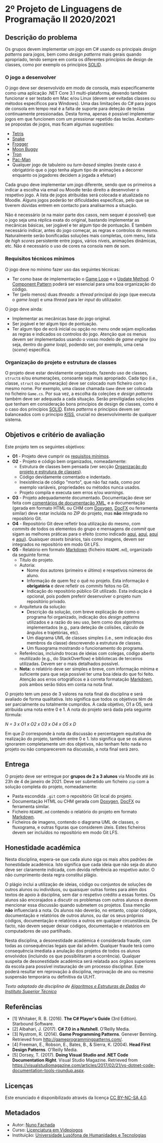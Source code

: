 <!--
2º Projeto de Linguagens de Programação II 2020/2021 (c) by Nuno Fachada

2º Projeto de Linguagens de Programação II 2020/2021 is licensed under a
Creative Commons Attribution-NonCommercial-ShareAlike 4.0 International License.

You should have received a copy of the license along with this
work. If not, see <http://creativecommons.org/licenses/by-nc-sa/4.0/>.
-->

# 2º Projeto de Linguagens de Programação II 2020/2021

## Descrição do problema

Os grupos devem implementar um jogo em C# usando os principais *design patterns*
para jogos, bem como *design patterns* mais gerais quando apropriado, tendo
sempre em conta os diferentes princípios de design de classes, como por exemplo
os princípios [SOLID].

### O jogo a desenvolver

O jogo deve ser desenvolvido em modo de consola, mais especificamente como uma
aplicação .NET Core 3.1 multi-plataforma, devendo também funcionar e ser testado
em Mac e/ou Linux (devem ser evitadas classes ou métodos específicos para
Windows). Uma das limitações do C# para jogos de consola em tempo real é a
falta de suporte para deteção de teclas continuamente pressionadas. Desta forma,
apenas é possível implementar jogos em que funcionem com um pressionar repetido
das teclas. Aceitam-se propostas de jogos, mas ficam algumas sugestões:

* [Tetris]
* [Snake]
* [Frogger]
* [Moon Buggy]
* [Tron]
* [Pac-Man]
* Qualquer jogo de tabuleiro ou _turn-based_ simples (neste caso é obrigatório
  que o jogo tenha algum tipo de animações a decorrer enquanto os jogadores
  decidem a jogada a efetuar)

Cada grupo deve implementar um jogo diferente, sendo que os primeiros a
indicar a escolha via email ou Moodle terão direito a desenvolver o respetivo
jogo. A lista de jogos atribuídas será colocada e atualizada no Moodle. Alguns
jogos poderão ter dificuldades específicas, pelo que se tiverem dúvidas entrem
em contacto para analisarmos a situação.

Não é necessário (e na maior parte dos casos, nem sequer é possível) que o jogo
seja uma réplica exata do original, bastando implementar as mecânicas básicas,
ser jogável e ter algum tipo de pontuação. É também necessário indicar, antes
do jogo começar, as regras e controlos do mesmo. Naturalmente serão bonificadas
soluções mais completas, com menu, lista de *high scores* persistente entre
jogos, vários níveis, animações dinâmicas, etc. Não é necessário o uso de cores
na consola nem de som.

### Requisitos técnicos mínimos

O jogo deve no mínimo fazer uso das seguintes técnicas:

* Ter como base de implementação o [Game Loop] e o [Update Method]. O
  [Component Pattern] poderá ser essencial para uma boa organização do código.
* Ter (pelo menos) duas *threads*: a *thread* principal do jogo (que executa
  o *game loop*) e uma *thread* para ler *input* do utilizador.

O jogo deve ainda:

* Implementar as mecânicas base do jogo original.
* Ser jogável e ter algum tipo de pontuação.
* Ter algum tipo de ecrã inicial ou opção no menu onde sejam explicadas as
  regras e indicados os controlos do jogo. Atenção que os menus devem ser
  implementados usando o vosso modelo de _game engine_ (ou seja, dentro do
  _game loop_), podendo ser, por exemplo, uma cena (_scene_) específica.

### Organização do projeto e estrutura de classes

O projeto deve estar devidamente organizado, fazendo uso de classes, `struct`s
e/ou enumerações, consoante seja mais apropriado. Cada tipo (i.e., classe,
`struct` ou enumeração) deve ser colocado num ficheiro com o mesmo nome. Por
exemplo, uma classe chamada `Game` deve ser colocada no ficheiro `Game.cs`. Por
sua vez, a escolha da coleções e *design patterns* também deve ser adequada a
cada situação. Serão previligiadas soluções que tenham em consideração bons
princípios de design de classes, como é o caso dos princípios [SOLID]. Estes
*patterns* e princípios devem ser balanceados com o princípio [KISS], crucial
no desenvolvimento de qualquer sistema.

## Objetivos e critério de avaliação

Este projeto tem os seguintes objetivos:

* **O1** - Projeto deve cumprir os [requisitos
  mínimos](#requisitos-técnicos-mínimos).
* **O2** - Projeto e código bem organizados, nomeadamente:
  * Estrutura de classes bem pensada (ver secção
  [Organização do projeto e estrutura de
  classes](#organização-do-projeto-e-estrutura-de-classes)).
  * Código devidamente comentado e indentado.
  * Inexistência de código "morto", que não faz nada, como por exemplo
    variáveis, propriedades ou métodos nunca usados.
  * Projeto compila e executa sem erros e/ou *warnings*.
* **O3** - Projeto adequadamente documentado. Documentação deve ser feita com
  [comentários de documentação XML][XML], e a documentação (gerada em formato
  HTML ou CHM com [Doxygen], [DocFX] ou ferramenta similar) deve estar incluída
  no ZIP do projeto, mas **não** integrada no repositório Git.
* **O4** - Repositório Git deve refletir boa utilização do mesmo, com
  *commits* de todos os elementos do grupo e mensagens de *commit* que sigam
  as melhores práticas para o efeito (como indicado
  [aqui](https://chris.beams.io/posts/git-commit/),
  [aqui](https://gist.github.com/robertpainsi/b632364184e70900af4ab688decf6f53),
  [aqui](https://github.com/erlang/otp/wiki/writing-good-commit-messages) e
  [aqui](https://stackoverflow.com/questions/2290016/git-commit-messages-50-72-formatting)).
  Quaisquer *assets* binários, tais como imagens, devem ser integrados
  no repositório em modo Git LFS.
* **O5** - Relatório em formato [Markdown] (ficheiro `README.md`),
  organizado da seguinte forma:
  * Título do projeto.
  * Autoria:
    * Nome dos autores (primeiro e último) e respetivos números de aluno.
    * Informação de quem fez o quê no projeto. Esta informação é
      **obrigatória** e deve refletir os *commits* feitos no Git.
    * Indicação do repositório público Git utilizado. Esta indicação é
      opcional, pois podem preferir desenvolver o projeto num repositório
      privado.
  * Arquitetura da solução:
    * Descrição da solução, com breve explicação de como o programa foi
      organizado, indicação dos *design patterns* utilizados e a razão do
      seu uso, bem como dos algoritmos implementados (e.g., para deteção
      de colisões, cálculo de ângulos e trajetórias, etc).
    * Um diagrama UML de classes simples (i.e., sem indicação dos
      membros da classe) descrevendo a estrutura de classes.
    * Um fluxograma mostrando o funcionamento do programa.
  * Referências, incluindo trocas de ideias com colegas, código aberto
    reutilizado (e.g., do StackOverflow) e bibliotecas de terceiros
    utilizadas. Devem ser o mais detalhados possível.
  * **Nota:** o relatório deve ser simples e breve, com informação mínima e
    suficiente para que seja possível ter uma boa ideia do que foi feito.
    Atenção aos erros ortográficos e à correta formatação [Markdown], pois
    ambos serão tidos em conta na nota final.

O projeto tem um peso de 3 valores na nota final da disciplina e será avaliado
de forma qualitativa. Isto significa que todos os objetivos têm de ser
parcialmente ou totalmente cumpridos. A cada objetivo, O1 a O5, será atribuída
uma nota entre 0 e 1. A nota do projeto será dada pela seguinte fórmula:

*N = 3 x O1 x O2 x O3 x O4 x O5 x D*

Em que *D* corresponde à nota da discussão e percentagem equitativa de
realização do projeto, também entre 0 e 1. Isto significa que se os alunos
ignorarem completamente um dos objetivos, não tenham feito nada no projeto ou
não comparecerem na discussão, a nota final será zero.

## Entrega

O projeto deve ser entregue por **grupos de 2 a 3 alunos** via Moodle até às
23h de 4 de janeiro de 2021. Deve ser submetido um ficheiro `zip` com a
solução completa do projeto, nomeadamente:

* Pasta escondida `.git` com o repositório Git local do projeto.
* Documentação HTML ou CHM gerada com [Doxygen], [DocFX] ou ferramenta
  similar.
* Ficheiro `README.md` contendo o relatório do projeto em formato [Markdown].
* Ficheiros de imagens, contendo o diagrama UML de classes, o fluxograma, e
  outras figuras que considerem úteis. Estes ficheiros devem ser incluídos no
  repositório em modo Git LFS.

## Honestidade académica

Nesta disciplina, espera-se que cada aluno siga os mais altos padrões de
honestidade académica. Isto significa que cada ideia que não seja do
aluno deve ser claramente indicada, com devida referência ao respetivo
autor. O não cumprimento desta regra constitui plágio.

O plágio inclui a utilização de ideias, código ou conjuntos de soluções
de outros alunos ou indivíduos, ou quaisquer outras fontes para além
dos textos de apoio à disciplina, sem dar o respetivo crédito a essas
fontes. Os alunos são encorajados a discutir os problemas com outros
alunos e devem mencionar essa discussão quando submetem os projetos.
Essa menção **não** influenciará a nota. Os alunos não deverão, no
entanto, copiar códigos, documentação e relatórios de outros alunos, ou dar os
seus próprios códigos, documentação e relatórios a outros em qualquer
circunstância. De facto, não devem sequer deixar códigos, documentação e
relatórios em computadores de uso partilhado.

Nesta disciplina, a desonestidade académica é considerada fraude, com
todas as consequências legais que daí advêm. Qualquer fraude terá como
consequência imediata a anulação dos projetos de todos os alunos envolvidos
(incluindo os que possibilitaram a ocorrência). Qualquer suspeita de
desonestidade académica será relatada aos órgãos superiores da escola
para possível instauração de um processo disciplinar. Este poderá
resultar em reprovação à disciplina, reprovação de ano ou mesmo suspensão
temporária ou definitiva da ULHT.

*Texto adaptado da disciplina de [Algoritmos e
Estruturas de Dados][aed] do [Instituto Superior Técnico][ist]*

## Referências

* \[1\] Whitaker, R. B. (2016). **The C# Player's Guide** (3rd Edition).
  Starbound Software.
* \[2\] Albahari, J. (2017). **C# 7.0 in a Nutshell**. O’Reilly Media.
* \[3\] Nystrom, R. (2014). **Game Programming Patterns**. Genever Benning.
  Retrieved from <http://gameprogrammingpatterns.com/>.
* \[4\] Freeman, E., Robson, E., Bates, B., & Sierra, K. (2004). **Head First
  Design Patterns**. O'Reilly Media.
* \[5\] Dorsey, T. (2017). **Doing Visual Studio and .NET Code Documentation
  Right**. Visual Studio Magazine. Retrieved from
  <https://visualstudiomagazine.com/articles/2017/02/21/vs-dotnet-code-documentation-tools-roundup.aspx>.

## Licenças

Este enunciado é disponibilizado através da licença [CC BY-NC-SA 4.0].

## Metadados

* Autor: [Nuno Fachada]
* Curso:  [Licenciatura em Videojogos][lamv]
* Instituição: [Universidade Lusófona de Humanidades e Tecnologias][ULHT]

[CC BY-NC-SA 4.0]:https://creativecommons.org/licenses/by-nc-sa/4.0/
[lamv]:https://www.ulusofona.pt/licenciatura/videojogos
[Nuno Fachada]:https://github.com/fakenmc
[ULHT]:https://www.ulusofona.pt/
[aed]:https://fenix.tecnico.ulisboa.pt/disciplinas/AED-2/2009-2010/2-semestre/honestidade-academica
[ist]:https://tecnico.ulisboa.pt/pt/
[Markdown]:https://guides.github.com/features/mastering-markdown/
[Doxygen]:https://www.stack.nl/~dimitri/doxygen/
[DocFX]:https://dotnet.github.io/docfx/
[KISS]:https://en.wikipedia.org/wiki/KISS_principle
[XML]:https://docs.microsoft.com/dotnet/csharp/codedoc
[SOLID]:https://en.wikipedia.org/wiki/SOLID
[Snake]:https://en.wikipedia.org/wiki/Snake_(video_game_genre)
[Frogger]:https://en.wikipedia.org/wiki/Frogger
[Moon buggy]:https://www.seehuhn.de/pages/moon-buggy
[Tron]:https://en.wikipedia.org/wiki/Tron_(video_game)
[Pac-Man]:https://en.wikipedia.org/wiki/Pac-Man
[Tetris]:https://en.wikipedia.org/wiki/Tetris
[Game Loop]:http://gameprogrammingpatterns.com/game-loop.html
[Update Method]:http://gameprogrammingpatterns.com/update-method.html
[Component Pattern]:https://gameprogrammingpatterns.com/component.html
